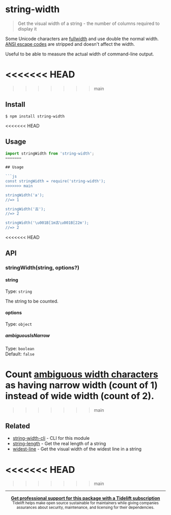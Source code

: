 # string-width

> Get the visual width of a string - the number of columns required to display it

Some Unicode characters are [fullwidth](https://en.wikipedia.org/wiki/Halfwidth_and_fullwidth_forms) and use double the normal width. [ANSI escape codes](https://en.wikipedia.org/wiki/ANSI_escape_code) are stripped and doesn't affect the width.

Useful to be able to measure the actual width of command-line output.

<<<<<<< HEAD
=======

>>>>>>> main
## Install

```
$ npm install string-width
```

<<<<<<< HEAD
## Usage

```js
import stringWidth from 'string-width';
=======

## Usage

```js
const stringWidth = require('string-width');
>>>>>>> main

stringWidth('a');
//=> 1

stringWidth('古');
//=> 2

stringWidth('\u001B[1m古\u001B[22m');
//=> 2
```

<<<<<<< HEAD
## API

### stringWidth(string, options?)

#### string

Type: `string`

The string to be counted.

#### options

Type: `object`

##### ambiguousIsNarrow

Type: `boolean`\
Default: `false`

Count [ambiguous width characters](https://www.unicode.org/reports/tr11/#Ambiguous) as having narrow width (count of 1) instead of wide width (count of 2).
=======
>>>>>>> main

## Related

- [string-width-cli](https://github.com/sindresorhus/string-width-cli) - CLI for this module
- [string-length](https://github.com/sindresorhus/string-length) - Get the real length of a string
- [widest-line](https://github.com/sindresorhus/widest-line) - Get the visual width of the widest line in a string

<<<<<<< HEAD
=======

>>>>>>> main
---

<div align="center">
	<b>
		<a href="https://tidelift.com/subscription/pkg/npm-string-width?utm_source=npm-string-width&utm_medium=referral&utm_campaign=readme">Get professional support for this package with a Tidelift subscription</a>
	</b>
	<br>
	<sub>
		Tidelift helps make open source sustainable for maintainers while giving companies<br>assurances about security, maintenance, and licensing for their dependencies.
	</sub>
</div>
